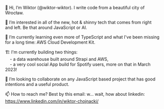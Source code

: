 👋 Hi, I’m Wiktor (@wiktor-wiktor). I write code from a beautiful city of Wrocław.

👀 I’m interested in all of the new, hot & shinny tech that comes from right and left. Be that around JavaScript or AI.

🌱 I’m currently learning even more of TypeScript and what I've been missing for a long time: AWS Cloud Development Kit.

🏗️ I'm currently building two things:
<br>&nbsp;&nbsp;&nbsp;&nbsp;- a data warehouse built around Strapi and AWS,
<br>&nbsp;&nbsp;&nbsp;&nbsp;- a very cool social App build for Spotify users, more on that in March 2023!

💞️ I’m looking to collaborate on any JavaScript based project that has good intentions and a useful product.

📫 How to reach me? Best by this email: w... wait, how about linkedin: https://www.linkedin.com/in/wiktor-chojnacki/

<!---
wiktor-wiktor/wiktor-wiktor is a ✨ special ✨ repository because its `README.md` (this file) appears on your GitHub profile.
You can click the Preview link to take a look at your changes.
--->
